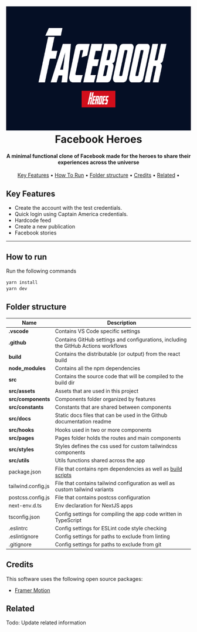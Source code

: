 <h1 align="center">
  <br>
  <a href="http://www.amitmerchant.com/electron-markdownify"><img src="./src/docs/img/GithuRepo2.png" alt="Facebook clone" width="700" height="338"></a>
  <br>
      Facebook Heroes
  <br>
</h1>

<h4 align="center">A minimal functional clone of Facebook made for the heroes to share their experiences across the universe</h4>

<p align="center">
  <a href="#key-features">Key Features</a> •
  <a href="#how-to-run">How To Run</a> •
  <a href="#folder-structure">Folder structure</a> •
  <a href="#credits">Credits</a> •
  <a href="#related">Related</a> •
</p>

## Key Features

- Create the account with the test credentials.
- Quick login using Captain America credentials.
- Hardcode feed
- Create a new publication
- Facebook stories

---

## How to run

Run the following commands

```bash
yarn install
yarn dev
```

## Folder structure

| Name               | Description                                                                                                |
| ------------------ | ---------------------------------------------------------------------------------------------------------- |
| **.vscode**        | Contains VS Code specific settings                                                                         |
| **.github**        | Contains GitHub settings and configurations, including the GitHub Actions workflows                        |
| **build**          | Contains the distributable (or output) from the react build                                                |
| **node_modules**   | Contains all the npm dependencies                                                                          |
| **src**            | Contains the source code that will be compiled to the build dir                                            |
| **src/assets**     | Assets that are used in this project                                                                       |
| **src/components** | Components folder organized by features                                                                    |
| **src/constants**  | Constants that are shared between components                                                               |
| **src/docs**       | Static docs files that can be used in the Github documentation readme                                      |
| **src/hooks**      | Hooks used in two or more components                                                                       |
| **src/pages**      | Pages folder holds the routes and main components                                                          |
| **src/styles**     | Styles defines the css used for custom tailwindcss components                                              |
| **src/utils**      | Utils functions shared across the app                                                                      |
| package.json       | File that contains npm dependencies as well as [build scripts](#what-if-a-library-isnt-on-definitelytyped) |
| tailwind.config.js | File that contains tailwind configuration as well as custom tailwind variants                              |
| postcss.config.js  | File that contains postcss configuration                                                                   |
| next-env.d.ts      | Env declaration for NextJS apps                                                                            |
| tsconfig.json      | Config settings for compiling the app code written in TypeScript                                           |
| .eslintrc          | Config settings for ESLint code style checking                                                             |
| .eslintignore      | Config settings for paths to exclude from linting                                                          |
| .gitignore         | Config settings for paths to exclude from git                                                              |

## Credits

This software uses the following open source packages:

- [Framer Motion](https://www.framer.com/motion/)

## Related

Todo: Update related information

